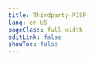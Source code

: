 ```yaml
---
title: Thirdparty-PISP
lang: en-US
pageClass: full-width
editLink: false
showToc: false
---
```



<ClientOnly><ApiDocWrapper src="https://raw.githubusercontent.com/mojaloop/pisp/master/src/interface/thirdparty-pisp-api.yaml"></ApiDocWrapper></ClientOnly>

